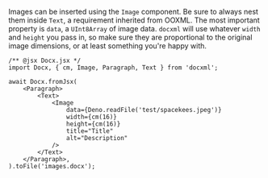 Images can be inserted using the `Image` component. Be sure to always nest them inside `Text`, a requirement inherited from OOXML. The most important property is `data`, a `UInt8Array` of image data. `docxml` will use whatever `width` and `height` you pass in, so make sure they are proportional to the original image dimensions, or at least something you're happy with.

```tsx
/** @jsx Docx.jsx */
import Docx, { cm, Image, Paragraph, Text } from 'docxml';

await Docx.fromJsx(
	<Paragraph>
		<Text>
			<Image
				data={Deno.readFile('test/spacekees.jpeg')}
				width={cm(16)}
				height={cm(16)}
				title="Title"
				alt="Description"
			/>
		</Text>
	</Paragraph>,
).toFile('images.docx');
```
